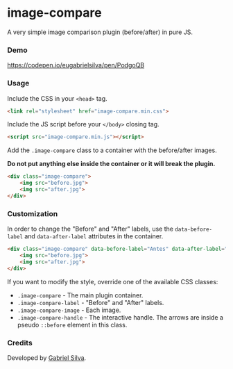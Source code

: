 # image-compare
A very simple image comparison plugin (before/after) in pure JS.

### Demo
https://codepen.io/eugabrielsilva/pen/PodgoQB

### Usage
Include the CSS in your `<head>` tag.

```html
<link rel="stylesheet" href="image-compare.min.css">
```

Include the JS script before your `</body>` closing tag.

```html
<script src="image-compare.min.js"></script>
```

Add the `.image-compare` class to a container with the before/after images.

**Do not put anything else inside the container or it will break the plugin.**

```html
<div class="image-compare">
    <img src="before.jpg">
    <img src="after.jpg">
</div>
```

### Customization
In order to change the "Before" and "After" labels, use the `data-before-label` and `data-after-label` attributes in the container.

```html
<div class="image-compare" data-before-label="Antes" data-after-label="Depois">
    <img src="before.jpg">
    <img src="after.jpg">
</div>
```

If you want to modify the style, override one of the available CSS classes:

- `.image-compare` - The main plugin container.
- `.image-compare-label` - "Before" and "After" labels.
- `.image-compare-image` - Each image.
- `.image-compare-handle` - The interactive handle. The arrows are inside a pseudo `::before` element in this class.

### Credits
Developed by [Gabriel Silva](https://eugabrielsilva.tk).